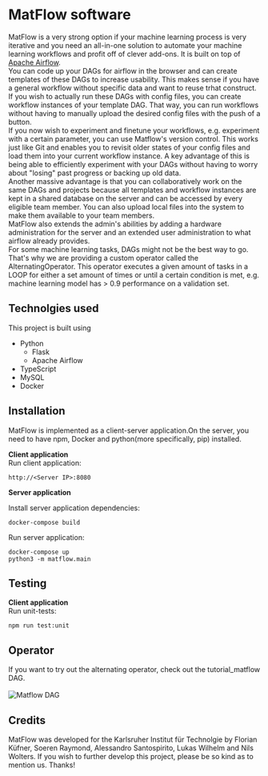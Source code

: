 # MatFlow software

MatFlow is a very strong option if your machine learning process is very iterative and you need an all-in-one solution to automate your machine learning workflows and profit off of clever add-ons. It is built on top of [Apache Airflow](https://airflow.apache.org). <br/>
You can code up your DAGs for airflow in the browser and can create templates of these DAGs to increase usability. This makes sense if you have a general workflow without specific data and want to reuse trhat construct. <br/>If you wish to actually run these DAGs with config files, you can create workflow instances of your template DAG. That way, you can run workflows without having to manually upload the desired config files with the push of a button. <br/> If you now wish to experiment and finetune your workflows, e.g. experiment with a certain parameter, you can use Matflow's version control. This works just like Git and enables you to revisit older states of your config files and load them into your current workflow instance. A key advantage of this is being able to efficiently experiment with your DAGs without having to worry about "losing" past progress or backing up old data. <br/>
Another massive advantage is that you can collaboratively work on the same DAGs and projects because all templates and workflow instances are kept in a shared database on the server and can be accessed by every eligible team member. You can also upload local files into the system to make them available to your team members. <br/>
MatFlow also extends the admin's abilities by adding a hardware administration for the server and an extended user administration to what airflow already provides.<br/>
For some machine learning tasks, DAGs might not be the best way to go. That's why we are providing a custom operator called the AlternatingOperator. This operator executes a given amount of tasks in a LOOP for either a set amount of times or until a certain condition is met, e.g. machine learning model has > 0.9 performance on a validation set.


## Technolgies used

This project is built using
* Python
    * Flask
    * Apache Airflow
* TypeScript
* MySQL
* Docker


## Installation
MatFlow is implemented as a client-server application.On the server, you need to have npm, Docker and python(more specifically, pip) installed.

**Client application**<br>
Run client application:
```
http://<Server IP>:8080
```

**Server application** <br>
<!--Install server application dependencies:
```
pip install -r requirements.txt
npm install
```
This creates a virtualenv environment. If you want to use a pipenv environment instead, replace pip with pipenv in the commands above.  <br><br/>
Run server application:
```
npm run serve -- --port 8081
docker-compose up
python3 -m matflow.main
```-->

Install server application dependencies:
```
docker-compose build
```
Run server application:
```
docker-compose up
python3 -m matflow.main
```

## Testing
**Client application**<br>
Run unit-tests:
```
npm run test:unit
```

## Operator
If you want to try out the alternating operator, check out the tutorial_matflow DAG.
<br>
<br>
![Matflow DAG](airflow_example.png)
<br>

## Credits
MatFlow was developed for the Karlsruher Institut für Technolgie by Florian Küfner, Soeren Raymond, Alessandro Santospirito, Lukas Wilhelm and Nils Wolters. If you wish to further develop this project, please be so kind as to mention us. Thanks!

